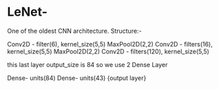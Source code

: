 # LeNet-
One of the oldest CNN architecture.
Structure:-

Conv2D - filter(6), kernel_size(5,5)
MaxPool2D(2,2)
Conv2D - filters(16), kernel_size(5,5)
MaxPool2D(2,2)
Conv2D - filters(120), kernel_size(5,5)

this last layer output_size is 84
so we use 2 Dense Layer

Dense- units(84)
Dense- units(43) {output layer}
